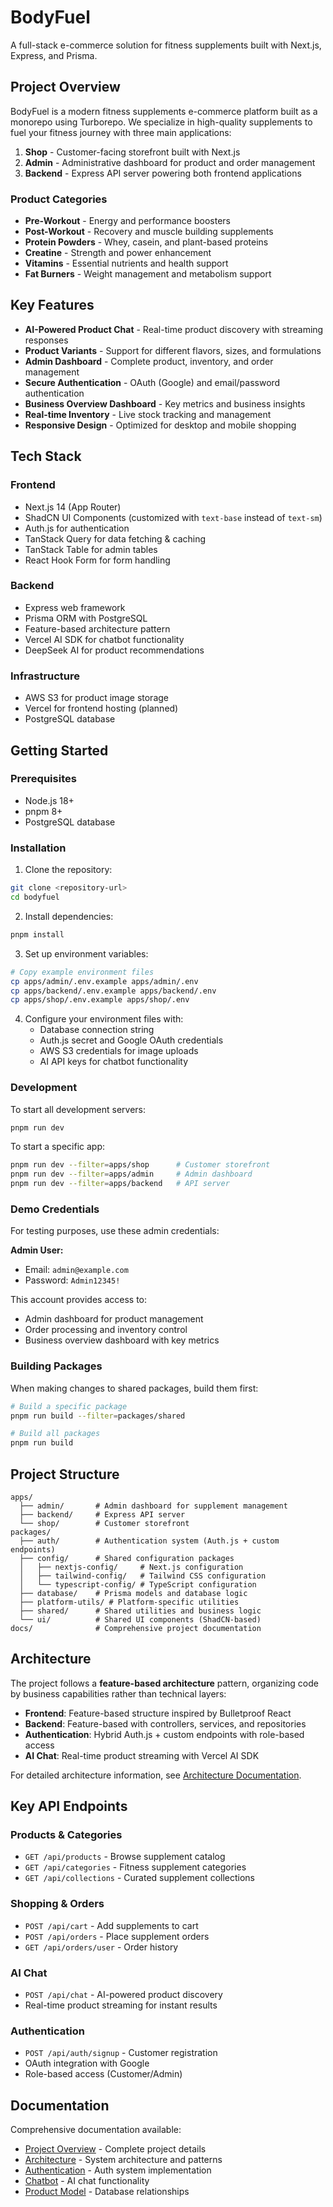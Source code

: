 # BodyFuel

A full-stack e-commerce solution for fitness supplements built with Next.js, Express, and Prisma.

## Project Overview

BodyFuel is a modern fitness supplements e-commerce platform built as a monorepo using Turborepo. We specialize in high-quality supplements to fuel your fitness journey with three main applications:

1. **Shop** - Customer-facing storefront built with Next.js
2. **Admin** - Administrative dashboard for product and order management
3. **Backend** - Express API server powering both frontend applications

### Product Categories

- **Pre-Workout** - Energy and performance boosters
- **Post-Workout** - Recovery and muscle building supplements
- **Protein Powders** - Whey, casein, and plant-based proteins
- **Creatine** - Strength and power enhancement
- **Vitamins** - Essential nutrients and health support
- **Fat Burners** - Weight management and metabolism support

## Key Features

- **AI-Powered Product Chat** - Real-time product discovery with streaming responses
- **Product Variants** - Support for different flavors, sizes, and formulations
- **Admin Dashboard** - Complete product, inventory, and order management
- **Secure Authentication** - OAuth (Google) and email/password authentication
- **Business Overview Dashboard** - Key metrics and business insights
- **Real-time Inventory** - Live stock tracking and management
- **Responsive Design** - Optimized for desktop and mobile shopping

## Tech Stack

### Frontend

- Next.js 14 (App Router)
- ShadCN UI Components (customized with `text-base` instead of `text-sm`)
- Auth.js for authentication
- TanStack Query for data fetching & caching
- TanStack Table for admin tables
- React Hook Form for form handling

### Backend

- Express web framework
- Prisma ORM with PostgreSQL
- Feature-based architecture pattern
- Vercel AI SDK for chatbot functionality
- DeepSeek AI for product recommendations

### Infrastructure

- AWS S3 for product image storage
- Vercel for frontend hosting (planned)
- PostgreSQL database

## Getting Started

### Prerequisites

- Node.js 18+
- pnpm 8+
- PostgreSQL database

### Installation

1. Clone the repository:

```bash
git clone <repository-url>
cd bodyfuel
```

2. Install dependencies:

```bash
pnpm install
```

3. Set up environment variables:

```bash
# Copy example environment files
cp apps/admin/.env.example apps/admin/.env
cp apps/backend/.env.example apps/backend/.env
cp apps/shop/.env.example apps/shop/.env
```

4. Configure your environment files with:
   - Database connection string
   - Auth.js secret and Google OAuth credentials
   - AWS S3 credentials for image uploads
   - AI API keys for chatbot functionality

### Development

To start all development servers:

```bash
pnpm run dev
```

To start a specific app:

```bash
pnpm run dev --filter=apps/shop      # Customer storefront
pnpm run dev --filter=apps/admin     # Admin dashboard
pnpm run dev --filter=apps/backend   # API server
```

### Demo Credentials

For testing purposes, use these admin credentials:

**Admin User:**

- Email: `admin@example.com`
- Password: `Admin12345!`

This account provides access to:

- Admin dashboard for product management
- Order processing and inventory control
- Business overview dashboard with key metrics

### Building Packages

When making changes to shared packages, build them first:

```bash
# Build a specific package
pnpm run build --filter=packages/shared

# Build all packages
pnpm run build
```

## Project Structure

```
apps/
  ├── admin/       # Admin dashboard for supplement management
  ├── backend/     # Express API server
  └── shop/        # Customer storefront
packages/
  ├── auth/        # Authentication system (Auth.js + custom endpoints)
  ├── config/      # Shared configuration packages
  │   ├── nextjs-config/     # Next.js configuration
  │   ├── tailwind-config/   # Tailwind CSS configuration
  │   └── typescript-config/ # TypeScript configuration
  ├── database/    # Prisma models and database logic
  ├── platform-utils/ # Platform-specific utilities
  ├── shared/      # Shared utilities and business logic
  └── ui/          # Shared UI components (ShadCN-based)
docs/              # Comprehensive project documentation
```

## Architecture

The project follows a **feature-based architecture** pattern, organizing code by business capabilities rather than technical layers:

- **Frontend**: Feature-based structure inspired by Bulletproof React
- **Backend**: Feature-based with controllers, services, and repositories
- **Authentication**: Hybrid Auth.js + custom endpoints with role-based access
- **AI Chat**: Real-time product streaming with Vercel AI SDK

For detailed architecture information, see [Architecture Documentation](docs/architecture.md).

## Key API Endpoints

### Products & Categories

- `GET /api/products` - Browse supplement catalog
- `GET /api/categories` - Fitness supplement categories
- `GET /api/collections` - Curated supplement collections

### Shopping & Orders

- `POST /api/cart` - Add supplements to cart
- `POST /api/orders` - Place supplement orders
- `GET /api/orders/user` - Order history

### AI Chat

- `POST /api/chat` - AI-powered product discovery
- Real-time product streaming for instant results

### Authentication

- `POST /api/auth/signup` - Customer registration
- OAuth integration with Google
- Role-based access (Customer/Admin)

## Documentation

Comprehensive documentation available:

- [Project Overview](docs/project-overview.md) - Complete project details
- [Architecture](docs/architecture.md) - System architecture and patterns
- [Authentication](docs/authentication.md) - Auth system implementation
- [Chatbot](docs/chatbot.md) - AI chat functionality
- [Product Model](docs/product-model-diagram.md) - Database relationships
